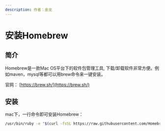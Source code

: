```yaml
---
description: 作者：金龙
---
```


# 安装Homebrew

## 简介

Homebrew是一款Mac OS平台下的软件包管理工具, 下载/卸载软件非常方便。例如maven，mysql等都可以用brew命令来一键安装。

官网： [https://brew.sh/](https://brew.sh/)

## 安装

mac下，一行命令即可安装Homebrew：

```bash
/usr/bin/ruby -e "$(curl -fsSL https://raw.githubusercontent.com/Homebrew/install/master/install)"
```



